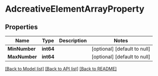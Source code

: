 # AdcreativeElementArrayProperty

## Properties
Name | Type | Description | Notes
------------ | ------------- | ------------- | -------------
**MinNumber** | **int64** |  | [optional] [default to null]
**MaxNumber** | **int64** |  | [optional] [default to null]

[[Back to Model list]](../README.md#documentation-for-models) [[Back to API list]](../README.md#documentation-for-api-endpoints) [[Back to README]](../README.md)


